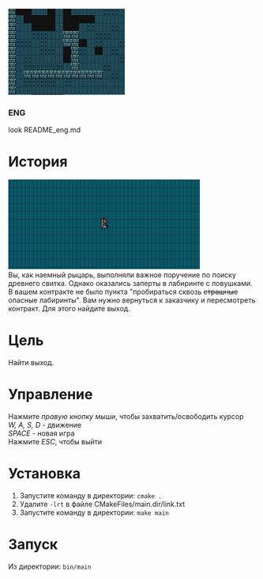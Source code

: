 ![preview](preview.gif)

### ENG
look README_eng.md

# История

![preview](preview.png)  
Вы, как наемный рыцарь, выполняли важное поручение по поиску древнего свитка. Однако оказались заперты в лабиринте с ловушками. В вашем контракте не было пункта "пробираться сквозь ~~страшные~~ опасные лабиринты". Вам нужно вернуться к заказчику и пересмотреть контракт. Для этого найдите выход.

# Цель

Найти выход.

# Управление

Нажмите *правую кнопку мыши*, чтобы захватить/освободить курсор  
*W, A, S, D* - движение  
*SPACE* - новая игра  
Нажмите *ESC*, чтобы выйти

# Установка

1) Запустите команду в директории:
`cmake .`
2) Удалите `-lrt` в файле CMakeFiles/main.dir/link.txt 
3) Запустите команду в директории:
`make main`

# Запуск

Из директории:
`bin/main`



